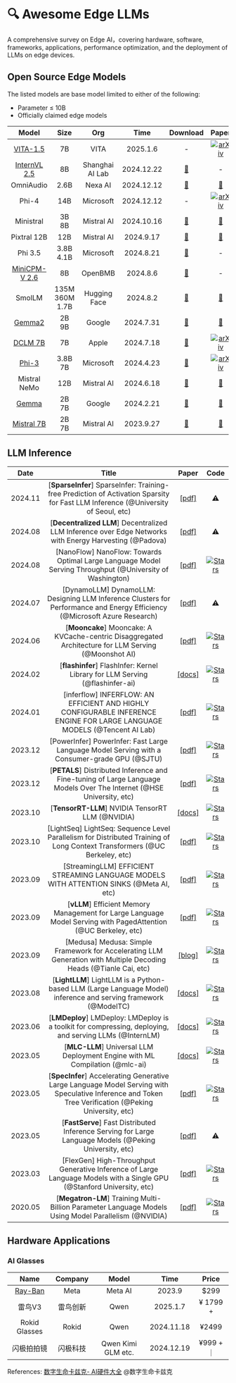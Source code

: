 # 🔍 Awesome Edge LLMs 
A comprehensive survey on Edge AI，covering hardware, software, frameworks, applications, performance optimization, and the deployment of LLMs on edge devices.


## Open Source Edge Models

The listed models are base model limited to either of the following:
- Parameter ≤ 10B
- Officially claimed edge models



| Model           | Size | Org | Time  | Download | Paper |
|:-----------:|:--:|:--:|:-----------:|:---------------:|:---------------:|
| [VITA-1.5](https://github.com/VITA-MLLM/VITA) | 7B | VITA | 2025.1.6 | - | [![arXiv](https://img.shields.io/badge/arXiv-b31b1b.svg)](https://arxiv.org/pdf/2501.01957) |
| [InternVL 2.5](https://github.com/OpenGVLab/InternVL) | 8B | Shanghai AI Lab | 2024.12.22 | [🤗](https://huggingface.co/collections/OpenGVLab/internvl25-673e1019b66e2218f68d7c1c) | - | 
| OmniAudio | 2.6B | Nexa AI | 2024.12.12 | [🤗](https://huggingface.co/NexaAIDev/OmniAudio-2.6B) | [📖](https://nexa.ai/blogs/omniaudio-2.6b) | 
| Phi-4 | 14B | Microsoft | 2024.12.12 | - | [![arXiv](https://img.shields.io/badge/arXiv-b31b1b.svg)](https://arxiv.org/pdf/2412.08905) |
| Ministral | 3B 8B | Mistral AI | 2024.10.16 |  [🤗](https://huggingface.co/mistralai)| [📖](https://mistral.ai/news/ministraux/) |
| Pixtral 12B | 12B | Mistral AI | 2024.9.17 |  [🤗](https://huggingface.co/mistralai)| [📖](https://mistral.ai/news/pixtral-12b/) |
| Phi 3.5 | 3.8B 4.1B | Microsoft | 2024.8.21 | [🤗](https://huggingface.co/collections/microsoft/phi-3-6626e15e9585a200d2d761e3) | - | 
| [MiniCPM-V 2.6](https://github.com/OpenBMB/MiniCPM-V)  | 8B | OpenBMB | 2024.8.6 | [🤗](https://huggingface.co/openbmb/MiniCPM-V-2_6) | - |
| SmolLM | 135M 360M 1.7B | Hugging Face | 2024.8.2 | [🤗](https://huggingface.co/collections/HuggingFaceTB/smollm-6695016cad7167254ce15966) | [📖](https://huggingface.co/blog/smollm) |
| [Gemma2](https://github.com/google-deepmind/gemma) | 2B 9B | Google | 2024.7.31 | [🤗](https://huggingface.co/google/gemma-2-2b)|[📖](https://storage.googleapis.com/deepmind-media/gemma/gemma-2-report.pdf)|
| [DCLM 7B](https://github.com/mlfoundations/dclm) | 7B | Apple | 2024.7.18 | [🤗](https://huggingface.co/apple/DCLM-7B) | [![arXiv](https://img.shields.io/badge/arXiv-b31b1b.svg)](https://arxiv.org/abs/2406.11794) |
| [Phi-3](https://github.com/microsoft/Phi-3CookBook/blob/main/README.md) | 3.8B 7B | Microsoft | 2024.4.23 | [🤗](https://huggingface.co/collections/microsoft/phi-3-6626e15e9585a200d2d761e3) | [![arXiv](https://img.shields.io/badge/arXiv-b31b1b.svg)](https://arxiv.org/abs/2404.14219)|
| Mistral NeMo | 12B | Mistral AI | 2024.6.18 |  [🤗](https://huggingface.co/mistralai)| [📖](https://mistral.ai/news/mistral-nemo/) |
| [Gemma](https://github.com/google-deepmind/gemma) | 2B 7B | Google | 2024.2.21 |  [🤗](https://huggingface.co/collections/google/gemma-release-65d5efbccdbb8c4202ec078b)| [📖](https://storage.googleapis.com/deepmind-media/gemma/gemma-report.pdf) |
| [Mistral 7B](https://github.com/mistralai/mistral-inference) | 2B 7B | Mistral AI | 2023.9.27 |  [🤗](https://huggingface.co/mistralai)| [📖](https://mistral.ai/news/announcing-mistral-7b/) |

## LLM Inference 

|Date|Title|Paper|Code|
|:---:|:---:|:---:|:---:|
| 2024.11 | [**SparseInfer**] SparseInfer: Training-free Prediction of Activation Sparsity for Fast LLM Inference (@University of Seoul, etc) | [[pdf]](https://arxiv.org/pdf/2411.12692) | ⚠️ |
| 2024.08 | [**Decentralized LLM**] Decentralized LLM Inference over Edge Networks with Energy Harvesting (@Padova) | [[pdf]](https://arxiv.org/pdf/2408.15907) | ⚠️ |
| 2024.08 | [NanoFlow] NanoFlow: Towards Optimal Large Language Model Serving Throughput (@University of Washington) | [[pdf]](https://arxiv.org/pdf/2408.12757) | [![Stars](https://img.shields.io/github/stars/efeslab/Nanoflow.svg?style=social)](https://github.com/efeslab/Nanoflow) |
| 2024.07 | [DynamoLLM] DynamoLLM: Designing LLM Inference Clusters for Performance and Energy Efficiency (@Microsoft Azure Research) | [[pdf]](https://arxiv.org/pdf/2408.00741) | ⚠️ |
| 2024.06 | [**Mooncake**] Mooncake: A KVCache-centric Disaggregated Architecture for LLM Serving (@Moonshot AI) | [[pdf]](https://github.com/kvcache-ai/Mooncake/blob/main/Mooncake-v1.pdf) | [![Stars](https://img.shields.io/github/stars/kvcache-ai/Mooncake.svg?style=social)](https://github.com/kvcache-ai/Mooncake) |
| 2024.02 | [**flashinfer**] FlashInfer: Kernel Library for LLM Serving (@flashinfer-ai) | [[docs]](https://flashinfer.ai/2024/02/02/cascade-inference.html) | [![Stars](https://img.shields.io/github/stars/flashinfer-ai/flashinfer.svg?style=social)](https://github.com/flashinfer-ai/flashinfer) |
| 2024.01 | [inferflow] INFERFLOW: AN EFFICIENT AND HIGHLY CONFIGURABLE INFERENCE ENGINE FOR LARGE LANGUAGE MODELS (@Tencent AI Lab) | [[pdf]](https://arxiv.org/pdf/2401.08294.pdf) | [![Stars](https://img.shields.io/github/stars/inferflow/inferflow.svg?style=social)](https://github.com/inferflow/inferflow) |
| 2023.12 | [PowerInfer] PowerInfer: Fast Large Language Model Serving with a Consumer-grade GPU (@SJTU) | [[pdf]](https://ipads.se.sjtu.edu.cn/_media/publications/powerinfer-20231219.pdf) | [![Stars](https://img.shields.io/github/stars/SJTU-IPADS/PowerInfer.svg?style=social)](https://github.com/SJTU-IPADS/PowerInfer) |
| 2023.12 | [**PETALS**] Distributed Inference and Fine-tuning of Large Language Models Over The Internet (@HSE University, etc) | [[pdf]](https://arxiv.org/pdf/2312.08361.pdf) | [![Stars](https://img.shields.io/github/stars/bigscience-workshop/petals.svg?style=social)](https://github.com/bigscience-workshop/petals) |
| 2023.10 | [**TensorRT-LLM**] NVIDIA TensorRT LLM (@NVIDIA) | [[docs]](https://nvidia.github.io/TensorRT-LLM/) | [![Stars](https://img.shields.io/github/stars/NVIDIA/TensorRT-LLM.svg?style=social)](https://github.com/NVIDIA/TensorRT-LLM) |
| 2023.10 | [LightSeq] LightSeq: Sequence Level Parallelism for Distributed Training of Long Context Transformers (@UC Berkeley, etc) | [[pdf]](https://arxiv.org/pdf/2310.03294.pdf) | [![Stars](https://img.shields.io/github/stars/RulinShao/LightSeq.svg?style=social)](https://github.com/RulinShao/LightSeq) |
| 2023.09 | [StreamingLLM] EFFICIENT STREAMING LANGUAGE MODELS WITH ATTENTION SINKS (@Meta AI, etc) | [[pdf]](https://arxiv.org/pdf/2309.17453.pdf) | [![Stars](https://img.shields.io/github/stars/mit-han-lab/streaming-llm.svg?style=social)](https://github.com/mit-han-lab/streaming-llm) |
| 2023.09 | [**vLLM**] Efficient Memory Management for Large Language Model Serving with PagedAttention (@UC Berkeley, etc) | [[pdf]](https://arxiv.org/pdf/2309.06180.pdf) | [![Stars](https://img.shields.io/github/stars/vllm-project/vllm.svg?style=social)](https://github.com/vllm-project/vllm) |
| 2023.09 | [Medusa] Medusa: Simple Framework for Accelerating LLM Generation with Multiple Decoding Heads (@Tianle Cai, etc) | [[blog]](https://sites.google.com/view/medusa-llm) | [![Stars](https://img.shields.io/github/stars/FasterDecoding/Medusa.svg?style=social)](https://github.com/FasterDecoding/Medusa) |
| 2023.08 | [**LightLLM**] LightLLM is a Python-based LLM (Large Language Model) inference and serving framework (@ModelTC) | [[docs]](https://github.com/ModelTC/lightllm) | [![Stars](https://img.shields.io/github/stars/ModelTC/lightllm.svg?style=social)](https://github.com/ModelTC/lightllm) |
| 2023.06 | [**LMDeploy**] LMDeploy: LMDeploy is a toolkit for compressing, deploying, and serving LLMs (@InternLM) | [[docs]](https://lmdeploy.readthedocs.io/en/latest/) | [![Stars](https://img.shields.io/github/stars/InternLM/lmdeploy.svg?style=social)](https://github.com/InternLM/lmdeploy) |
| 2023.05 | [**MLC-LLM**] Universal LLM Deployment Engine with ML Compilation (@mlc-ai) | [[docs]](https://llm.mlc.ai/) | [![Stars](https://img.shields.io/github/stars/mlc-ai/mlc-llm.svg?style=social)](https://github.com/mlc-ai/mlc-llm) |
| 2023.05 | [**SpecInfer**] Accelerating Generative Large Language Model Serving with Speculative Inference and Token Tree Verification (@Peking University, etc) | [[pdf]](https://arxiv.org/pdf/2305.09781.pdf) | [![Stars](https://img.shields.io/github/stars/flexflow/FlexFlow.svg?style=social)](https://github.com/flexflow/FlexFlow/tree/inference) |
| 2023.05 | [**FastServe**] Fast Distributed Inference Serving for Large Language Models (@Peking University, etc) | [[pdf]](https://arxiv.org/pdf/2305.05920.pdf) | ⚠️ |
| 2023.03 | [FlexGen] High-Throughput Generative Inference of Large Language Models with a Single GPU (@Stanford University, etc) | [[pdf]](https://arxiv.org/pdf/2303.06865.pdf) | [![Stars](https://img.shields.io/github/stars/FMInference/FlexGen.svg?style=social)](https://github.com/FMInference/FlexGen) |
| 2020.05 | [**Megatron-LM**] Training Multi-Billion Parameter Language Models Using Model Parallelism (@NVIDIA) | [[pdf]](https://arxiv.org/pdf/1909.08053.pdf) | [![Stars](https://img.shields.io/github/stars/NVIDIA/Megatron-LM.svg?style=social)](https://github.com/NVIDIA/Megatron-LM) |


## Hardware Applications

### AI Glasses
| Name  | Company | Model | Time  |  Price |
|:--:|:--:|:-----------:|:---------------:|:---------------:|
| [Ray-Ban](https://www.ray-ban.com/usa) | Meta | Meta AI | 2023.9 | $299 | 
| 雷鸟V3 | 雷鸟创新 | Qwen | 2025.1.7 | ¥ 1799 + | 
| Rokid Glasses | Rokid | Qwen | 2024.11.18 | ¥2499 |
| 闪极拍拍镜 | 闪极科技 | Qwen Kimi GLM etc. | 2024.12.19 | ¥999 + ｜







References:
[数字生命卡兹克- AI硬件大全](https://datakhazix.feishu.cn/wiki/Zfp6wzb8eivwMqkSNgLcuiExnJd) @数字生命卡兹克










